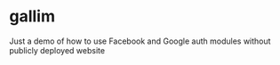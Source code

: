 gallim
======

Just a demo of how to use Facebook and Google auth modules without publicly deployed website
